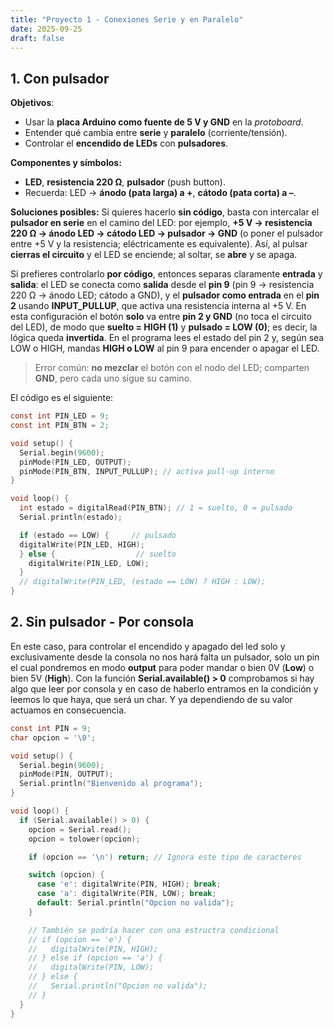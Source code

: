 ```yaml
---
title: "Proyecto 1 - Conexiones Serie y en Paralelo"
date: 2025-09-25
draft: false
---
```

## 1. Con pulsador

**Objetivos**:
- Usar la **placa Arduino como fuente de 5 V y GND** en la *protoboard*.
- Entender qué cambia entre **serie** y **paralelo** (corriente/tensión).
- Controlar el **encendido de LEDs** con **pulsadores**.

**Componentes y símbolos:**
- **LED**, **resistencia 220 Ω**, **pulsador** (push button).
- Recuerda: LED → **ánodo (pata larga) a +**, **cátodo (pata corta) a –**.

**Soluciones posibles:**
 Si quieres hacerlo **sin código**, basta con intercalar el **pulsador en serie** en el camino del LED: por ejemplo, **+5 V → resistencia 220 Ω → ánodo LED → cátodo LED → pulsador → GND** (o poner el pulsador entre +5 V y la resistencia; eléctricamente es equivalente). Así, al pulsar **cierras el circuito** y el LED se enciende; al soltar, se **abre** y se apaga. 
 
 Si prefieres controlarlo **por código**, entonces separas claramente **entrada** y **salida**: el LED se conecta como **salida** desde el **pin 9** (pin 9 → resistencia 220 Ω → ánodo LED; cátodo a GND), y el **pulsador como entrada** en el **pin 2** usando **INPUT_PULLUP**, que activa una resistencia interna al +5 V. En esta configuración el botón **solo** va entre **pin 2 y GND** (no toca el circuito del LED), de modo que **suelto = HIGH (1)** y **pulsado = LOW (0)**; es decir, la lógica queda **invertida**. En el programa lees el estado del pin 2 y, según sea LOW o HIGH, mandas **HIGH o LOW** al pin 9 para encender o apagar el LED. 
 
 > Error común: **no mezclar** el botón con el nodo del LED; comparten **GND**, pero cada uno sigue su camino.

El código es el siguiente:

```c
const int PIN_LED = 9;
const int PIN_BTN = 2;

void setup() {
  Serial.begin(9600);
  pinMode(PIN_LED, OUTPUT);
  pinMode(PIN_BTN, INPUT_PULLUP); // activa pull-up interno
}

void loop() {
  int estado = digitalRead(PIN_BTN); // 1 = suelto, 0 = pulsado
  Serial.println(estado);

  if (estado == LOW) {     // pulsado
  digitalWrite(PIN_LED, HIGH);
  } else {                  // suelto
    digitalWrite(PIN_LED, LOW);
  }
  // digitalWrite(PIN_LED, (estado == LOW) ? HIGH : LOW);
}
```

## 2. Sin pulsador - Por consola

En este caso, para controlar el encendido y apagado del led solo y exclusivamente desde la consola no nos hará falta un pulsador, solo un pin el cual pondremos en modo **output** para poder mandar o bien 0V (**Low**) o bien 5V (**High**). Con la función **Serial.available() > 0** comprobamos si hay algo que leer por consola y en caso de haberlo entramos en la condición y leemos lo que haya, que será un char. Y ya dependiendo de su valor actuamos en consecuencia.

```c
const int PIN = 9;
char opcion = '\0';

void setup() {
  Serial.begin(9600);
  pinMode(PIN, OUTPUT);
  Serial.println("Bienvenido al programa");
}

void loop() {
  if (Serial.available() > 0) {
    opcion = Serial.read();
    opcion = tolower(opcion);

    if (opcion == '\n') return; // Ignora este tipo de caracteres

    switch (opcion) {
      case 'e': digitalWrite(PIN, HIGH); break;
      case 'a': digitalWrite(PIN, LOW); break;
      default: Serial.println("Opcion no valida");
    }

	// También se podría hacer con una estructra condicional
    // if (opcion == 'e') {
    //   digitalWrite(PIN, HIGH);
    // } else if (opcion == 'a') {
    //   digitalWrite(PIN, LOW);
    // } else {
    //   Serial.println("Opcion no valida");
    // }
  }
}
```